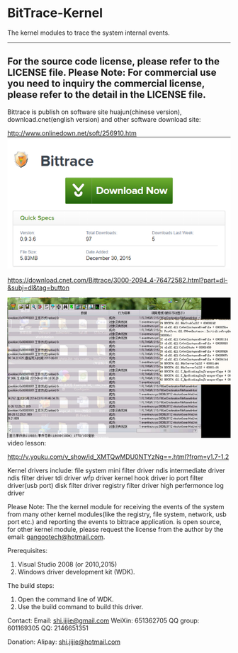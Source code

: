 # BitTrace-Kernel
The kernel modules to trace the system internal events.

----------------------------------------------------------------------------------------------------------------------------------------------------------------
For the source code license, please refer to the LICENSE file.
Please Note: For commercial use you need to inquiry the commercial license, please refer to the detail in the LICENSE file.
----------------------------------------------------------------------------------------------------------------------------------------------------------------

Bittrace is publish on software site huajun(chinese version), download.cnet(english version) and other software download site:
 
  http://www.onlinedown.net/soft/256910.htm
  ![ui](https://github.com/codereba/bittrace/blob/master/images/download.png)
 
  https://download.cnet.com/Bittrace/3000-2094_4-76472582.html?part=dl-&subj=dl&tag=button
 
  ![ui](https://github.com/codereba/bittrace/blob/master/images/ui.jpg)
  video lesson:
 
  http://v.youku.com/v_show/id_XMTQwMDU0NTYzNg==.html?from=y1.7-1.2

  Kernel drivers include:
  file system mini filter driver
  ndis intermediate driver
  ndis filter driver
  tdi driver
  wfp driver
  kernel hook driver
  io port filter driver(usb port)
  disk filter driver 
  registry filter driver
  high perfermonce log driver

Please Note:
The the kernel module for receiving the events of the system from many other kernel modules(like the registry, file system, network, usb port etc.) and reporting the events to bittrace application. is open source, for other kernel module, please request the license from the author by the email: gangootech@hotmail.com.

Prerequisites:
  1. Visual Studio 2008 (or 2010,2015)
  2. Windows driver development kit (WDK).

The build steps:
  1. Open the command line of WDK.
  2. Use the build command to build this driver.

Contact:
  Email: shi.jijie@gmail.com
  WeiXin: 651362705
  QQ group: 601169305
  QQ: 2146651351

Donation:
  Alipay: shi.jijie@hotmail.com
